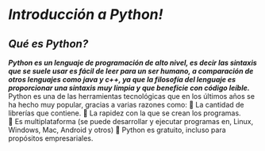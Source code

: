 # **_Introducción a Python!_**

## **_Qué es Python?_**

**_Python es un lenguaje de programación de alto nivel, es decir las sintaxis que se suele usar es fácil de leer para un ser humano, a comparación de otros lenguajes como java y c++, ya que la filosofía del lenguaje es proporcionar una sintaxis muy limpia y que beneficie con código leíble._**
Python es una de las herramientas tecnológicas que en los últimos 
años se ha hecho muy popular, gracias a varias razones como: 
 La cantidad de librerías que contiene. 
 La rapidez con la que se crean los programas.  
 Es multiplataforma (se puede desarrollar y ejecutar programas 
en, Linux, Windows, Mac, Android y otros) 
 Python es gratuito, incluso para propósitos empresariales. 
